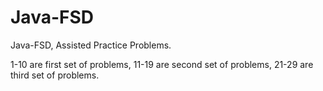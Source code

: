 # Java-FSD
Java-FSD, Assisted Practice Problems.

1-10 are first set of problems,
11-19 are second set of problems,
21-29 are third set of problems.
